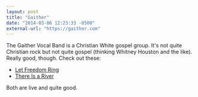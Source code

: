 ```yaml
---
layout: post
title: "Gaither"
date: "2014-03-06 12:23:33 -0500"
external-url: "https://gaither.com"
---
```


The Gaither Vocal Band is a Christian White gospel group. It's not quite
Christian rock but not quite gospel (thinking Whitney Houston and the
like). Really good, though. Check out these:

- [Let Freedom Ring](https://www.youtube.com/watch?v=l9umTQJNkAg)
- [There Is a River](https://www.youtube.com/watch?v=_Q8dYPNV4OQ)

Both are live and quite good.
